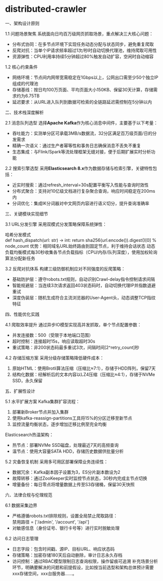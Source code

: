 # distributed-crawler
一、架构设计原则

1.1 问题场景聚焦
系统面向日均百万级网页抓取场景，重点解决三大核心问题：  
- 分布式协同：在多节点环境下实现任务动态分配与状态同步，避免重复爬取  
- 反爬对抗：当单个IP请求频率超过1次/秒时自动切换代理池，维持爬取可用性  
- 资源弹性：CPU利用率持续5分钟超过80%触发自动扩容，空闲时自动缩容

1.2 核心约束条件
- 网络环境：节点间内网带宽需稳定在1Gbps以上，公网出口需至少50个独立IP组成的代理池  
- 存储基线：按日均100万页面、平均页面大小150KB、保留30天计算，存储需求约为6.75TB  
- 延迟要求：从URL进入队列到数据可检索的全链路延迟需控制在5分钟以内

二、技术栈深度解析

2.1 消息队列选型
选择**Apache Kafka**作为核心消息中间件，主要基于以下考量：  
- 吞吐能力：实测单分区可承载3MB/s数据流，32分区满足百万级页面/日的分发需求  
- 精确一次语义：通过生产者幂等性和事务日志确保消息不丢失不重复  
- 生态集成：与Flink/Spark等流处理框架无缝对接，便于后期扩展实时分析功能
  
2.2 搜索引擎选型
采用**Elasticsearch 8.x**作为数据存储与检索引擎，关键特性包括：  
- 近实时搜索：通过refresh_interval=30s配置平衡写入性能与查询时效性  
- 分布式聚合：支持对10亿级文档进行复杂聚合查询，响应时间稳定在200ms内  
- 分词优化：集成IK分词器对中文网页内容进行语义切分，提升查询准确率

三、关键模块实现细节

3.1 URL分发引擎
采用双模式分发策略保障系统弹性：  

哈希分发模式  
def hash_dispatch(url: str) -> int:
    return sha256(url.encode()).digest()[0] % node_count
  优势：相同域名URL始终路由到固定节点，利于维持会话状态
动态负载均衡模式每30秒收集各节点负载指标（CPU/内存/队列深度），使用加权轮询算法分配新任务
   
3.2 反爬对抗体系
构建三级防御机制应对不同强度的反爬策略：  
- 基础防护层：遵守robots.txt规则，自动识别Crawl-delay指令控制请求间隔  
- 智能规避层：当连续3次请求返回403状态码时，自动切换代理IP并指数退避重试  
- 深度伪装层：随机生成符合主流浏览器的User-Agent头，动态调整TCP指纹特征

四、性能优化实践

4.1 爬取效率提升
通过异步IO模型实现高并发抓取，单个节点配置参数：  
- 并发连接数：500（受限于本地端口范围）  
- 超时控制：连接超时15s，响应读取超时30s  
- 重试策略：非200状态码最多重试3次，间隔时间[2^retry_count]秒

4.2 存储压缩方案
采用分级存储策略降低硬件成本：  
1. 原始HTML：使用Brotli算法压缩（压缩比≈7:1），存储于HDD阵列，保留7天  
2. 结构化数据：经解析后的文本内容以LZ4压缩（压缩比≈4:1），存储于NVMe SSD，永久保留
 
五、扩展性设计

5.1 水平扩展方案
Kafka集群扩容流程：  
1. 部署新Broker节点并加入集群  
2. 使用kafka-reassign-partitions工具将15%的分区迁移至新节点  
3. 监控流量均衡状态，逐步增加迁移比例至完全均衡

Elasticsearch热温架构：  
- 热节点：部署NVMe SSD磁盘，处理最近7天的高频查询  
- 温节点：使用大容量SATA HDD，存储历史数据供批量分析
  
5.2 灾备恢复机制
采用多可用区部署保障业务连续性：  
- 数据冗余：Kafka副本因子设置为3，ES分片副本数设为2  
- 故障转移：通过ZooKeeper实时监控节点状态，30秒内完成主节点切换  
- 增量备份：每日零点将增量数据上传至S3存储桶，保留30天快照

六、法律合规与伦理规范

6.1 数据采集边界
- 严格遵循robots.txt排除规则，设置全局禁止爬取路径：  
禁用路径 = ['/admin', '/account', '/api'] 
- 对敏感信息（身份证号、银行卡号等）进行实时脱敏处理
  
6.2 访问日志管理
- 日志字段：包含时间戳、源IP、目标URL、响应状态码  
- 存储策略：加密存储180天后自动删除，审计日志永久存档  
- 访问控制：通过RBAC模型限制日志查询权限，操作留痕可追溯  补充场景分析环节，明确要解决的问题和前提假设，比如按当前选型和架构总体预计需要xxx存储空间，xxx台服务器......。
